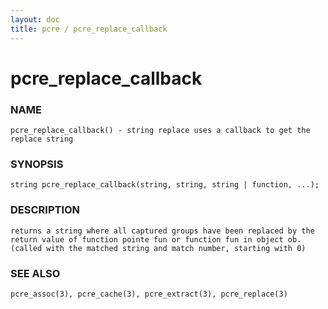 ```yaml
---
layout: doc
title: pcre / pcre_replace_callback
---
```

# pcre_replace_callback

### NAME

    pcre_replace_callback() - string replace uses a callback to get the replace string

### SYNOPSIS

    string pcre_replace_callback(string, string, string | function, ...);

### DESCRIPTION

    returns a string where all captured groups have been replaced by the
    return value of function pointe fun or function fun in object ob.
    (called with the matched string and match number, starting with 0)

### SEE ALSO

    pcre_assoc(3), pcre_cache(3), pcre_extract(3), pcre_replace(3)
